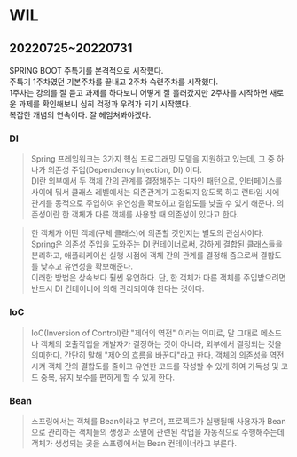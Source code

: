 # WIL

## 20220725~20220731  

SPRING BOOT 주특기를 본격적으로 시작했다.   
주특기 1주차였던 기본주차를 끝내고 2주차 숙련주차를 시작했다.   
1주차는 강의를 잘 듣고 과제를 하다보니 어떻게 잘 흘러갔지만 2주차를 시작하면 새로운 과제를 확인해보니 심히 걱정과 우려가 되기 시작헀다.   
복잡한 개념의 연속이다. 잘 헤엄쳐봐야곘다.

### DI

>Spring 프레임워크는 3가지 핵심 프로그래밍 모델을 지원하고 있는데, 그 중 하나가 의존성 주입(Dependency Injection, DI) 이다.  
>DI란 외부에서 두 객체 간의 관계를 결정해주는 디자인 패턴으로, 인터페이스를 사이에 둬서 클래스 레벨에서는 의존관계가 고정되지 않도록 하고 런타임 시에 관계를 동적으로 주입하여 유연성을 확보하고 결합도를 낮출 수 있게 해준다.
>의존성이란 한 객체가 다른 객체를 사용할 때 의존성이 있다고 한다.

>한 객체가 어떤 객체(구체 클래스)에 의존할 것인지는 별도의 관심사이다.   
>Spring은 의존성 주입을 도와주는 DI 컨테이너로써, 강하게 결합된 클래스들을 분리하고, 애플리케이션 실행 시점에 객체 간의 관계를 결정해 줌으로써 결합도를 낮추고 유연성을 확보해준다.   
>이러한 방법은 상속보다 훨씬 유연하다. 단, 한 객체가 다른 객체를 주입받으려면 반드시 DI 컨테이너에 의해 관리되어야 한다는 것이다.

### IoC
>IoC(Inversion of Control)란 "제어의 역전" 이라는 의미로, 말 그대로 메소드나 객체의 호출작업을 개발자가 결정하는 것이 아니라, 외부에서 결정되는 것을 의미한다.
>간단히 말해 "제어의 흐름을 바꾼다"라고 한다.
>객체의 의존성을 역전시켜 객체 간의 결합도를 줄이고 유연한 코드를 작성할 수 있게 하여 가독성 및 코드 중복, 유지 보수를 편하게 할 수 있게 한다.



### Bean
>스프링에서는 객체를 Bean이라고 부르며, 프로젝트가 실행될때 사용자가 Bean으로 관리하는 객체들의 생성과 소멸에 관련된 작업을 자동적으로 수행해주는데 객체가 생성되는 곳을 스프링에서는 Bean 컨테이너라고 부른다.
